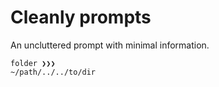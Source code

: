 # Cleanly prompts
An uncluttered prompt with minimal information.
```
folder ❯❯❯                                                                           ~/path/../../to/dir
```
